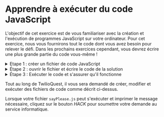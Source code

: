# Apprendre à exécuter du code JavaScript

L'objectif de cet exercice est de vous familiariser avec la création et l'exécution de programmes JavaScript sur votre ordinateur. Pour cet exercice, nous vous fournirons tout le code dont vous avez besoin pour relever le défi. Dans les prochains exercices cependant, vous devrez écrire une plus grande partie du code vous-même !

<details>
<summary>Etape 1 : créer un fichier de code JavaScript</summary>.

Vous devrez d'abord créer un nouveau fichier sur votre ordinateur appelé `sayPlease.js` à l'intérieur du dossier que vous avez créé comme espace de travail TwilioQuest. Pour rappel, ce dossier est situé ici :

`<%= env.TQ_JAVASCRIPT_WORKSPACE_PATH.value %>`

L'extension **fichier** (la partie `.js`) indique le type de fichier que vous créez. Les fichiers sonores peuvent avoir une extension `.mp3`. Un document Microsoft Word peut avoir une extension `.docx`. Les fichiers JavaScript ont (généralement) une extension `.js`.

Il sera probablement plus pratique de créer ces fichiers à l'aide de l'interface du terminal, puisque vous devrez de toute façon l'utiliser plus tard pour exécuter votre code JavaScript.

Pour créer le fichier sur Mac ou Linux, utilisez les commandes suivantes dans l'application terminal :

```bash
cd "<<%= env.TQ_JAVASCRIPT_WORKSPACE_PATH.value %>"
touch sayPlease.js
```

Dans PowerShell sous Windows, utilisez les commandes suivantes :

```bash
cd "<%= env.TQ_JAVASCRIPT_WORKSPACE_PATH.value %>"
New-Item sayPlease.js
```

</details>


<details>
<summary>Étape 2 : ouvrir le fichier et écrire le code de la solution</summary>.

Après avoir créé votre fichier JavaScript, vous devez maintenant y mettre du code ! Tout comme vous pourriez utiliser Photoshop pour ouvrir et modifier un fichier image, vous aurez besoin d'un programme installé sur votre ordinateur pour modifier les fichiers de code. En programmation, ces outils sont appelés **Environnements de développement intégré (IDE)** ou **éditeurs de texte**.

Si vous n'avez pas installé l'un de ces programmes, nous vous recommandons d'essayer [Visual Studio Code] (https://code.visualstudio.com/). VS Code est un éditeur de texte de programmation relativement léger, mais doté de nombreuses fonctionnalités prêtes à l'emploi et capable de faire des choses très complexes et puissantes une fois que vous l'avez pris en main.

En utilisant VS Code ou l'éditeur de texte de votre choix, ouvrez le fichier `sayPlease.js`. Initialement, le fichier ne contiendra probablement rien.

Pour ce défi, nous allons vous fournir tout le code dont vous avez besoin - prenez le code ci-dessous, et copiez-le dans le fichier. Ne vous inquiétez pas si vous ne comprenez pas encore ce qu'il fait, mais comme vous allez le voir dans un instant, il utilise une fonction JavaScript intégrée appelée `console.log` pour imprimer une ligne de texte dans la fenêtre du terminal :

```js
console.log('Glen, will you please open the barrier?') ;
```

Une fois que vous avez ajouté ce code au fichier, assurez-vous de **sauvegarder les modifications apportées !** Maintenant, vous êtes prêt à exécuter le code et à voir ce qu'il fait.

</details>

<details>
<summary>Étape 3 : Exécuter le code et s'assurer qu'il fonctionne</summary>.

Maintenant, nous allons utiliser le runtime Node.js que vous avez installé pour exécuter réellement le code à l'intérieur de `sayPlease.js`. Habituellement, vous ferez cela en utilisant l'application d'invite de commande sur votre ordinateur - Terminal.app sur un Mac, ou PowerShell sur Windows.

Ouvrez votre application Terminal et entrez la commande suivante pour vous assurer que votre "répertoire de travail actuel" est le dossier dans lequel vous avez créé `sayPlease.js`.

```bash
cd "<%= env.TQ_JAVASCRIPT_WORKSPACE_PATH.value %>"
```

Ensuite, utilisez la commande `node` pour exécuter votre code JavaScript :

```bash
node sayPlease.js
```

Après avoir exécuté la commande ci-dessus, vous devriez voir votre demande polie à Glen s'imprimer dans la console.

</details>

Tout au long de TwilioQuest, il vous sera demandé de créer, modifier et exécuter des fichiers de code comme décrit ci-dessus.

Lorsque votre fichier `sayPlease.js` peut s'exécuter et imprimer le message nécessaire, cliquez sur le bouton *HACK* pour soumettre votre demande au service informatique.
